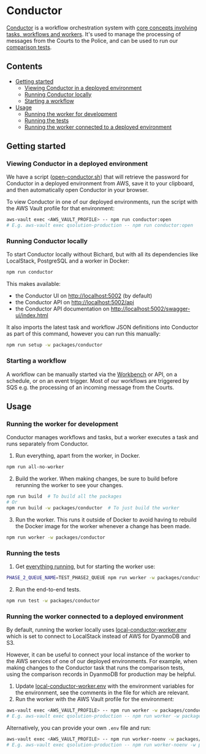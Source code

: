 # Conductor

[Conductor](https://github.com/conductor-oss/conductor) is a workflow orchestration system
with [core concepts involving tasks, workflows and workers](https://orkes.io/content/core-concepts).
It's used to manage the processing of messages from the Courts to the Police, and can be used to run our
[comparison tests](../../README.md#comparing-new-and-old-bichard).

## Contents

- [Getting started](#getting-started)
  - [Viewing Conductor in a deployed environment](#viewing-conductor-in-a-deployed-environment)
  - [Running Conductor locally](#running-conductor-locally)
  - [Starting a workflow](#starting-a-workflow)
- [Usage](#usage)
  - [Running the worker for development](#running-the-worker-for-development)
  - [Running the tests](#running-the-tests)
  - [Running the worker connected to a deployed environment](#running-the-worker-connected-to-a-deployed-environment)

## Getting started

### Viewing Conductor in a deployed environment

We have a script ([open-conductor.sh](./scripts/open-conductor.sh)) that will retrieve the password for Conductor in a
deployed environment from AWS, save it to your clipboard, and then automatically open Conductor in your browser.

To view Conductor in one of our deployed environments, run the script with the AWS Vault profile for that environment:

```bash
aws-vault exec <AWS_VAULT_PROFILE> -- npm run conductor:open
# E.g. aws-vault exec qsolution-production -- npm run conductor:open
```

### Running Conductor locally

To start Conductor locally without Bichard, but with all its dependencies like LocalStack, PostgreSQL and a worker in
Docker:

```bash
npm run conductor
```

This makes available:

- the Conductor UI on [http://localhost:5002](http://localhost:5002) (by default)
- the Conductor API on [http://localhost:5002/api](http://localhost:5002/api)
- the Conductor API documentation
  on [http://localhost:5002/swagger-ui/index.html](http://localhost:5002/swagger-ui/index.html)

It also imports the latest task and workflow JSON definitions into Conductor as part of this command, however you can
run this manually:

```bash
npm run setup -w packages/conductor
```

### Starting a workflow

A workflow can be manually started via the [Workbench](http://localhost:5002/workbench) or API, on a schedule, or on
an event trigger. Most of our workflows are triggered by SQS e.g. the processing of an incoming message from the Courts.

## Usage

### Running the worker for development

Conductor manages workflows and tasks, but a worker executes a task and runs separately from Conductor.

1. Run everything, apart from the worker, in Docker.

```bash
npm run all-no-worker
```

2. Build the worker. When making changes, be sure to build before rerunning the worker to see your changes.

```bash
npm run build  # To build all the packages
# Or
npm run build -w packages/conductor  # To just build the worker
```

3. Run the worker. This runs it outside of Docker to avoid having to rebuild the Docker image for the worker whenever a
   change has been made.

```bash
npm run worker -w packages/conductor
```

### Running the tests

1. Get [everything running](#running-the-worker-for-development), but for starting the worker use:

```bash
PHASE_2_QUEUE_NAME=TEST_PHASE2_QUEUE npm run worker -w packages/conductor
```

2. Run the end-to-end tests.

```bash
npm run test -w packages/conductor
```

### Running the worker connected to a deployed environment

By default, running the worker locally uses [local-conductor-worker.env](../../environment/local-conductor-worker.env)
which is set to connect to LocalStack instead of AWS for DyanmoDB and S3.

However, it can be useful to connect your local instance of the worker to the AWS services of one of our deployed
environments. For example, when making changes to the Conductor task that runs the comparison tests, using the
comparison records in DyanmoDB for production may be helpful.

1. Update [local-conductor-worker.env](../../environment/local-conductor-worker.env) with the environment variables for
   the environment, see the comments in the file for which are relevant.
2. Run the worker with the AWS Vault profile for the environment:

```bash
aws-vault exec <AWS_VAULT_PROFILE> -- npm run worker -w packages/conductor
# E.g. aws-vault exec qsolution-production -- npm run worker -w packages/conductor
```

Alternatively, you can provide your own `.env` file and run:

```bash
aws-vault exec <AWS_VAULT_PROFILE> -- npm run worker-noenv -w packages/conductor
# E.g. aws-vault exec qsolution-production -- npm run worker-noenv -w packages/conductor
```
